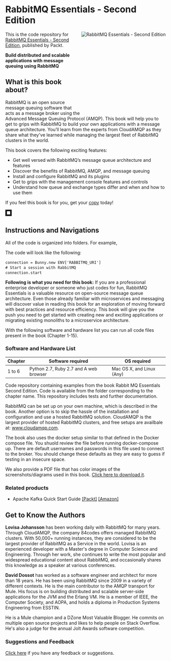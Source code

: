 # RabbitMQ Essentials - Second Edition

<a href="https://www.packtpub.com/in/business-other/rabbitmq-essentials-second-edition?utm_source=github&utm_medium=repository&utm_campaign=9781789131666"><img src="https://www.packtpub.com/media/catalog/product/cache/4cdce5a811acc0d2926d7f857dceb83b/9/7/9781789131666-original_42.jpeg" alt="RabbitMQ Essentials - Second Edition" height="256px" align="right"></a>

This is the code repository for [RabbitMQ Essentials - Second Edition](https://www.packtpub.com/in/business-other/rabbitmq-essentials-second-edition?utm_source=github&utm_medium=repository&utm_campaign=9781789131666), published by Packt.

**Build distributed and scalable applications with message queuing using RabbitMQ**

## What is this book about?
RabbitMQ is an open source message queuing software that acts as a message broker using the Advanced Message Queuing Protocol (AMQP). This book will help you to get to grips with RabbitMQ to build your own applications with a message queue architecture. You’ll learn from the experts from CloudAMQP as they share what they've learned while managing the largest fleet of RabbitMQ clusters in the world.

This book covers the following exciting features: 
* Get well versed with RabbitMQ’s message queue architecture and features
* Discover the benefits of RabbitMQ, AMQP, and message queuing
* Install and configure RabbitMQ and its plugins
* Get to grips with the management console features and controls
* Understand how queue and exchange types differ and when and how to use them

If you feel this book is for you, get your [copy](https://www.amazon.com/dp/B089ZWKT3W) today!

<a href="https://www.packtpub.com/?utm_source=github&utm_medium=banner&utm_campaign=GitHubBanner"><img src="https://raw.githubusercontent.com/PacktPublishing/GitHub/master/GitHub.png" alt="https://www.packtpub.com/" border="5" /></a>

## Instructions and Navigations
All of the code is organized into folders. For example,

The code will look like the following:
```
connection = Bunny.new ENV['RABBITMQ_URI']
# Start a session with RabbitMQ 
connection.start
```

**Following is what you need for this book:**
If you are a professional enterprise developer or someone who just codes for fun, RabbitMQ Essentials is a valuable resource on open-source message queue architecture. Even those already familiar with microservices and messaging will discover value in reading this book for an exploration of moving forward with best practices and resource efficiency. This book will give you the push you need to get started with creating new and exciting applications or migrating existing monoliths to a microservice architecture.

With the following software and hardware list you can run all code files present in the book (Chapter 1-15).

### Software and Hardware List

| Chapter  | Software required                   | OS required                        |
| -------- | ------------------------------------| -----------------------------------|
| 1  to 6      |Python 2.7, Ruby 2.7 and A web browser | Mac OS X, and Linux (Any) |

Code repository containing examples from the book Rabbit MQ Essentials Second Edition. Code is available from the folder
corresponding to the chapter name. This repository includes tests and further documentation.

RabbitMQ can be set up on your own machine, which is described in the book. Another option is to skip the hassle of the installation and configuration and use a hosted RabbitMQ solution. CloudAMQP is the largest provider of hosted RabbitMQ clusters, and free setups are availbale at: www.cloudamqp.com.

The book also uses the docker setup similar to that defined in the Docker compose file. You shuold
review the file before running docker-compose up. There are default usernames and passwords in this file used to
connect to the broker. You should change these defaults as they are easy to guess if testing in an insecure space.

We also provide a PDF file that has color images of the screenshots/diagrams used in this book. [Click here to download it](https://static.packt-cdn.com/downloads/9781789131666_ColorImages.pdf).


### Related products <Other book you may enjoy>
* Apache Kafka Quick Start Guide [[Packt]](https://www.packtpub.com/in/big-data-and-business-intelligence/apache-kafka-quick-start-guide?utm_source=github&utm_medium=repository&utm_campaign=9781788997829) [[Amazon]](https://www.amazon.com/dp/B07MHWG937)

## Get to Know the Authors
**Lovisa Johansson**
has been working daily with RabbitMQ for many years. Through CloudAMQP, the company 84codes offers managed RabbitMQ clusters. With 50,000+ running instances, they are considered to be the largest provider of RabbitMQ as a Service in the world. Lovisa is an experienced developer with a Master's degree in Computer Science and Engineering. Through her work, she continues to write the most popular and widespread educational content about RabbitMQ, and occasionally shares this knowledge as a speaker at various conferences.

**David Dossot**
has worked as a software engineer and architect for more than 18 years. He has been using RabbitMQ since 2009 in a variety of different contexts. He is the main contributor to the AMQP transport for Mule. His focus is on building distributed and scalable server-side applications for the JVM and the Erlang VM. He is a member of IEEE, the Computer Society, and AOPA, and holds a diploma in Production Systems Engineering from ESSTIN.

He is a Mule champion and a DZone Most Valuable Blogger. He commits on multiple open source projects and likes to help people on Stack Overflow. He's also a judge for the annual Jolt Awards software competition.


### Suggestions and Feedback
[Click here](https://docs.google.com/forms/d/e/1FAIpQLSdy7dATC6QmEL81FIUuymZ0Wy9vH1jHkvpY57OiMeKGqib_Ow/viewform) if you have any feedback or suggestions.

